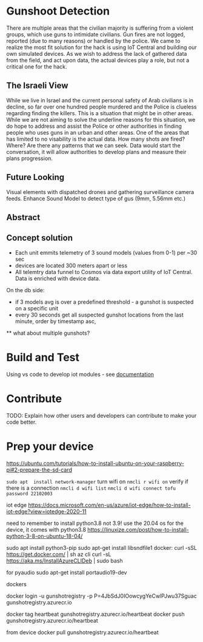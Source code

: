 # Gunshoot Detection 
There are multiple areas that the civilian majority is suffering from a violent groups, which use guns to intimidate civilians. 
Gun fires are not logged, reported (due to many reasons) or handled by the police.
We came to realize the most fit solution for the hack is using IoT Central and building our own simulated devices. As we wish to address the lack of gathered data from the field, and act upon data, the actual devices play a role, but not a critical one for the hack.

## The Israeli View
While we live in Israel and the current personal safety of Arab civilians is in decline, so far over one hundred people murdered and the Police is clueless regarding finding the killers. This is a situation that might be in other areas. While we are not aiming to solve the underline reasons for this situation, we do hope to address and assist the Police or other authorities in finding people who uses guns in an urban and other areas. One of the areas that has limited to no visability is the actual data. How many shots are fired? Where? Are there any patterns that we can seek.
Data would start the conversation, it will allow authorities to develop plans and measure their plans progression.

## Future Looking 
Visual elements with dispatched drones and gathering surveillance camera feeds.
Enhance Sound Model to detect type of gus (9mm, 5.56mm etc.)

 
## Abstract

## Concept solution
- Each unit emmits telemetry of 3 sound models (values from 0-1) per ~30 sec
- devices are located 300 meters apart or less
- All telemtry data funnel to Cosmos via data export utility of IoT Central. Data is enriched with device data.

On the db side:
- if 3 models avg is over a predefined threshold - a gunshot is suspected on a specific unit
- every 30 seconds get all suspected gunshot locations from the last minute, order by timestamp asc, 

** what about multiple gunshots?
# Build and Test
Using vs code to develop iot modules - see [documentation](https://docs.microsoft.com/en-us/azure/iot-edge/how-to-vs-code-develop-module?view=iotedge-2020-11)

# Contribute
TODO: Explain how other users and developers can contribute to make your code better. 


# Prep your device
https://ubuntu.com/tutorials/how-to-install-ubuntu-on-your-raspberry-pi#2-prepare-the-sd-card

```sudo apt  install network-manager```
turn wifi on
```nmcli r wifi on```
verify if there is a connection
```nmcli d wifi list```
```nmcli d wifi connect tofu password 22102003```

iot edge
https://docs.microsoft.com/en-us/azure/iot-edge/how-to-install-iot-edge?view=iotedge-2020-11

need to remember to install python3.8 not 3.9!
use the 20.04 os for the device, it comes with python3.8
https://linuxize.com/post/how-to-install-python-3-8-on-ubuntu-18-04/

sudo apt install python3-pip
sudo apt-get install libsndfile1
docker:
curl -sSL https://get.docker.com/ | sh
az cli
curl -sL https://aka.ms/InstallAzureCLIDeb | sudo bash


for pyaudio
sudo apt-get install portaudio19-dev

dockers

docker login -u gunshotregistry -p P=4JbSdJ0IOowcygYeCwlPJwu37Sguac gunshotregistry.azurecr.io

docker tag heartbeat gunshotregistry.azurecr.io/heartbeat
docker push gunshotregistry.azurecr.io/heartbeat

from device
docker pull gunshotregistry.azurecr.io/heartbeat
